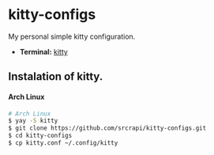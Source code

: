 # kitty-configs
My personal simple kitty configuration.

<!--Component-->
- **Terminal:** [kitty](https://github.com/kovidgoyal/kitty)

<!--Instalation-->
## Instalation of kitty.
#### Arch Linux
```bash
# Arch Linux
$ yay -S kitty
$ git clone https://github.com/srcrapi/kitty-configs.git
$ cd kitty-configs
$ cp kitty.conf ~/.config/kitty
```
